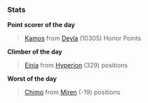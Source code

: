 

### Stats

**Point scorer of the day**
>[Kamos](/#/character/Deyla/1231667) from [Deyla](/#/ranking/Deyla)  (10305) Honor Points


**Climber of the day**
>[Einia](/#/character/Hyperion/522534) from [Hyperion](/#/ranking/Hyperion)  (329) positions


**Worst of the day**
>[Chimo](/#/character/Miren/1849) from [Miren](/#/ranking/Miren)  (-19) positions



